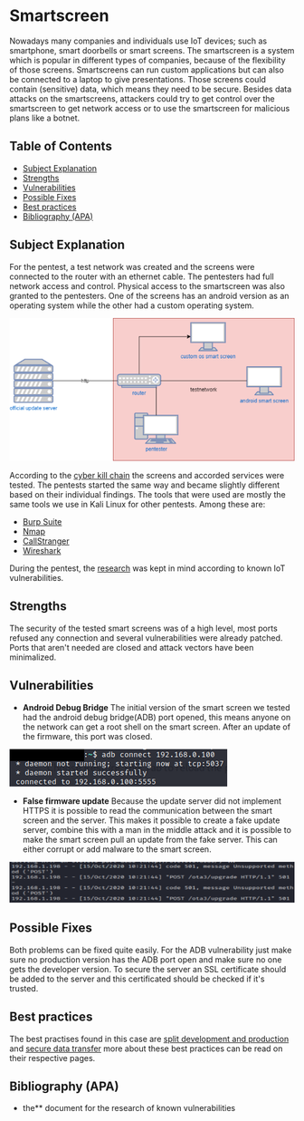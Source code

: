 # Smartscreen

Nowadays many companies and individuals use IoT devices; such as smartphone, smart doorbells or smart screens.
The smartscreen is a system which is popular in different types of companies, because of the flexibility of those screens. Smartscreens can run custom applications but can also be connected to a laptop to give presentations. Those screens could contain (sensitive) data, which means they need to be secure. Besides data attacks on the smartscreens, attackers could try to get control over the smartscreen to get network access or to use the smartscreen for malicious plans like a botnet.

## Table of Contents

- [Subject Explanation](#subject-explanation)
- [Strengths](#strengths)
- [Vulnerabilities](#vulnerabilities)
- [Possible Fixes](#possible-fixes)
- [Best practices](#best-practices)
- [Bibliography (APA)](#bibliography-apa)

## Subject Explanation

For the pentest, a test network was created and the screens were connected to the router with an ethernet cable. The pentesters had full network access and control. Physical access to the smartscreen was also granted to the pentesters. One of the screens has an android version as an operating system while the other had a custom operating system.

![network sketch](/assets/images/networksketch/smart-screen.png)

According to the [cyber kill chain](https://www.varonis.com/blog/cyber-kill-chain/) the screens and accorded services were tested. The pentests started the same way and became slightly different based on their individual findings. The tools that were used are mostly the same tools we use in Kali Linux for other pentests. Among these are:

- [Burp Suite](https://portswigger.net/burp)
- [Nmap](https://nmap.org/)
- [CallStranger](https://github.com/yunuscadirci/CallStranger)
- [Wireshark](https://www.wireshark.org/)

During the pentest, the [research](/research) was kept in mind according to known IoT vulnerabilities.

## Strengths

The security of the tested smart screens was of a high level, most ports refused any connection and several vulnerabilities were already patched. Ports that aren't needed are closed and attack vectors have been minimalized.

## Vulnerabilities

- **Android Debug Bridge**
The initial version of the smart screen we tested had the android debug bridge(ADB) port opened, this means anyone on the network can get a root shell on the smart screen. After an update of the firmware, this port was closed.

![ADB connect](/assets/images/adb_connect.png)

- **False firmware update**
Because the update server did not implement HTTPS it is possible to read the communication between the smart screen and the server. This makes it possible to create a fake update server, combine this with a man in the middle attack and it is possible to make the smart screen pull an update from the fake server. This can either corrupt or add malware to the smart screen.

![update requests](/assets/images/fake_server.png)

## Possible Fixes

Both problems can be fixed quite easily. For the ADB vulnerability just make sure no production version has the ADB port open and make sure no one gets the developer version. To secure the server an SSL certificate should be added to the server and this certificated should be checked if it's trusted.

## Best practices

The best practises found in this case are [split development and production](/bestpractices/splitdevprod.md) and [secure data transfer](/bestpractices/securedatatransfer.md) more about these best practices can be read on their respective pages.

## Bibliography (APA)

- the** document for the research of known vulnerabilities <!--TODO% -->
